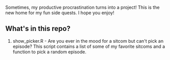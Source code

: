 Sometimes, my productive procrastination turns into a project! This is the new home for my fun side quests. I hope you enjoy!

## What's in this repo?
1. show_picker.R - Are you ever in the mood for a sitcom but can't pick an episode? This script contains a list of some of my favorite sitcoms and a function to pick a random episode.

